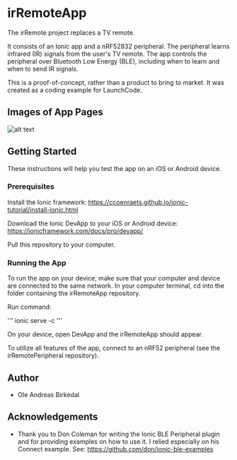 # irRemoteApp

The irRemote project replaces a TV remote.

It consists of an Ionic app and a nRF52832 peripheral. The peripheral learns infrared (IR) signals from the user's TV remote. The app controls the peripheral over Bluetooth Low Energy (BLE), including when to learn and when to send IR signals.

This is a proof-of-concept, rather than a product to bring to market. It was created as a coding example for LaunchCode.

## Images of App Pages

![alt text](https://github.com/oabirkedal/irRemoteApp/images/learnIRCode.jpg)


## Getting Started

These instructions will help you test the app on an iOS or Android device.

### Prerequisites

Install the Ionic framework: https://ccoenraets.github.io/ionic-tutorial/install-ionic.html

Download the Ionic DevApp to your iOS or Android device: https://ionicframework.com/docs/pro/devapp/

Pull this repository to your computer.

### Running the App

To run the app on your device, make sure that your computer and device are connected to the same network. In your computer terminal, cd into the folder containing the irRemoteApp repository.

Run command:

'''
ionic serve -c
'''

On your device, open DevApp and the irRemoteApp should appear.

To utilize all features of the app, connect to an nRF52 peripheral (see the irRemotePeripheral repository).


## Author
- Ole Andreas Birkedal

## Acknowledgements
- Thank you to Don Coleman for writing the Ionic BLE Peripheral plugin and for providing examples on how to use it. I relied especially on his Connect example. See: https://github.com/don/ionic-ble-examples
